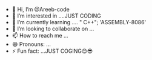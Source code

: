 - 👋 Hi, I’m @Areeb-code
- 👀 I’m interested in ....JUST CODING
- 🌱 I’m currently learning .... " C++"; 'ASSEMBLY-8086'
- 💞️ I’m looking to collaborate on ...
- 📫 How to reach me ...
- 😄 Pronouns: ...
- ⚡ Fun fact: ...JUST COGING😊😎

<!---
Areeb-code/Areeb-code is a ✨ special ✨ repository because its `README.md` (this file) appears on your GitHub profile.
You can click the Preview link to take a look at your changes.
--->
